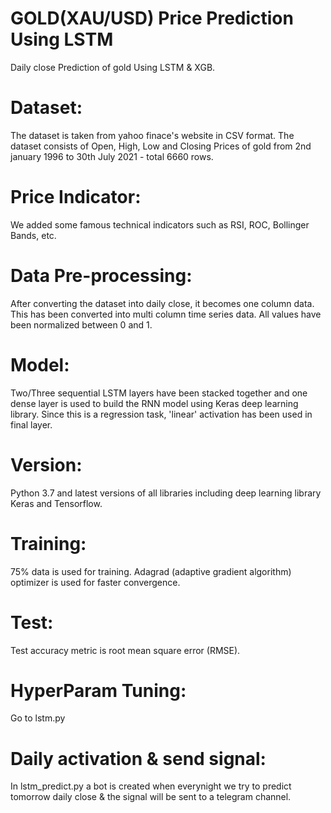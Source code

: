 # GOLD(XAU/USD) Price Prediction Using LSTM
Daily close Prediction of gold Using LSTM & XGB.

# Dataset:
The dataset is taken from yahoo finace's website in CSV format. The dataset consists of Open, High, Low and Closing Prices of gold from 2nd january 1996 to 30th July 2021 - total 6660 rows. 
# Price Indicator:
We added some famous technical indicators such as RSI, ROC, Bollinger Bands, etc.

# Data Pre-processing:
After converting the dataset into daily close, it becomes one column data. This has been converted into multi column time series data. All values have been normalized between 0 and 1.
# Model: 
Two/Three sequential LSTM layers have been stacked together and one dense layer is used to build the RNN model using Keras deep learning library. Since this is a regression task, 'linear' activation has been used in final layer.
# Version:
Python 3.7 and latest versions of all libraries including deep learning library Keras and Tensorflow.
# Training:
75% data is used for training. Adagrad (adaptive gradient algorithm) optimizer is used for faster convergence.

# Test:
Test accuracy metric is root mean square error (RMSE).

# HyperParam Tuning:
Go to lstm.py

# Daily activation & send signal:
In lstm_predict.py a bot is created when everynight we try to predict tomorrow daily close & the signal will be sent to a telegram channel.